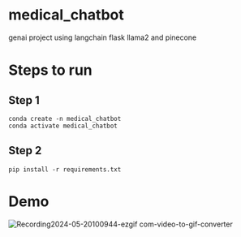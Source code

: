 # medical_chatbot
 genai project using langchain flask llama2 and pinecone

# Steps to run 

## Step 1
```
conda create -n medical_chatbot
conda activate medical_chatbot
```
## Step 2
```pip install -r requirements.txt```

# Demo
![Recording2024-05-20100944-ezgif com-video-to-gif-converter](https://github.com/Shishir8957/langchain_chatbot/assets/85719050/99ff87a8-7a89-4b9f-bbe4-8b1c63bd449d)
